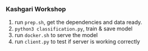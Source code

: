 ### Kashgari Workshop

1. run `prep.sh`, get the dependencies and data ready.
2. `python3 classification.py`, train & save model
3. run `docker.sh` to serve the model
4. run `client.py` to test if server is working correctly